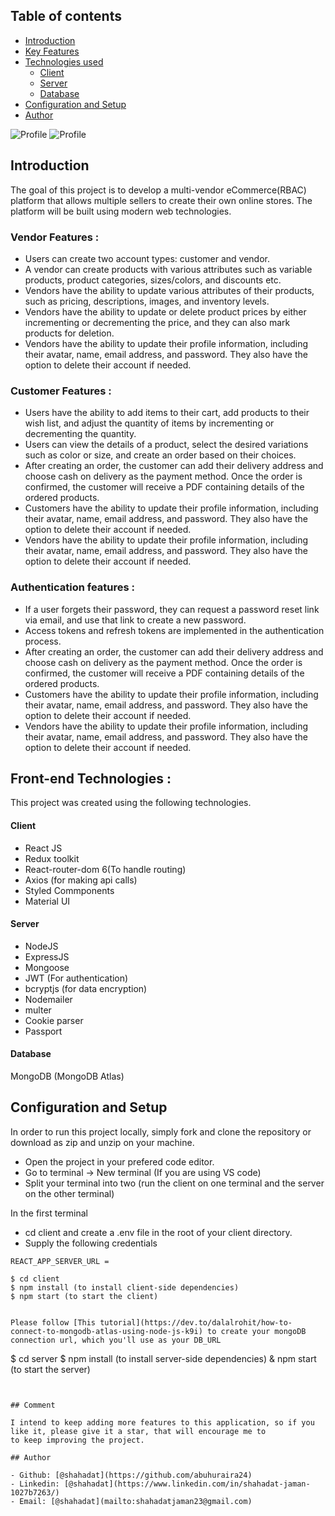 

## Table of contents

- [Introduction](#introduction)
- [Key Features](#key-features)
- [Technologies used](#technologies-used)
  - [Client](#client)
  - [Server](#server)
  - [Database](#database)
- [Configuration and Setup](#configuration-and-setup)
- [Author](#author)



![Profile](https://res.cloudinary.com/dza2t1htw/image/upload/v1677583302/home_dekwir.jpg)
![Profile](https://res.cloudinary.com/dza2t1htw/image/upload/v1677583583/details_g5tbrp.jpg)

## Introduction
The goal of this project is to develop a multi-vendor eCommerce(RBAC) platform that allows multiple sellers to create their own online stores. The platform will be built using modern web technologies.

### Vendor Features :

- Users can create two account types: customer and vendor.
- A vendor can create products with various attributes such as variable products, product categories, sizes/colors, and discounts etc.
- Vendors have the ability to update various attributes of their products, such as pricing, descriptions, images, and inventory levels.
- Vendors have the ability to update or delete product prices by either incrementing or decrementing the price, and they can also mark products for deletion.
- Vendors have the ability to update their profile information, including their avatar, name, email address, and password. They also have the option to delete their account if needed.

### Customer Features :

- Users have the ability to add items to their cart, add products to their wish list, and adjust the quantity of items by incrementing or decrementing the quantity.
- Users can view the details of a product, select the desired variations such as color or size, and create an order based on their choices.
- After creating an order, the customer can add their delivery address and choose cash on delivery as the payment method. Once the order is confirmed, the customer will receive a PDF containing details of the ordered products.
- Customers have the ability to update their profile information, including their avatar, name, email address, and password. They also have the option to delete their account if needed.
- Vendors have the ability to update their profile information, including their avatar, name, email address, and password. They also have the option to delete their account if needed.

### Authentication features  :

- If a user forgets their password, they can request a password reset link via email, and use that link to create a new password.
- Access tokens and refresh tokens are implemented in the authentication process.
- After creating an order, the customer can add their delivery address and choose cash on delivery as the payment method. Once the order is confirmed, the customer will receive a PDF containing details of the ordered products.
- Customers have the ability to update their profile information, including their avatar, name, email address, and password. They also have the option to delete their account if needed.
- Vendors have the ability to update their profile information, including their avatar, name, email address, and password. They also have the option to delete their account if needed.


## Front-end Technologies :

This project was created using the following technologies.

#### Client

- React JS
- Redux toolkit
- React-router-dom 6(To handle routing)
- Axios (for making api calls)
- Styled Commponents
- Material UI

#### Server

- NodeJS
- ExpressJS
- Mongoose
- JWT (For authentication)
- bcryptjs (for data encryption)
- Nodemailer
- multer
- Cookie parser
- Passport

#### Database

MongoDB (MongoDB Atlas)

## Configuration and Setup

In order to run this project locally, simply fork and clone the repository or download as zip and unzip on your machine.

- Open the project in your prefered code editor.
- Go to terminal -> New terminal (If you are using VS code)
- Split your terminal into two (run the client on one terminal and the server on the other terminal)

In the first terminal

- cd client and create a .env file in the root of your client directory.
- Supply the following credentials

```
REACT_APP_SERVER_URL =

```

```
$ cd client
$ npm install (to install client-side dependencies)
$ npm start (to start the client)
```



```

Please follow [This tutorial](https://dev.to/dalalrohit/how-to-connect-to-mongodb-atlas-using-node-js-k9i) to create your mongoDB connection url, which you'll use as your DB_URL

```
$ cd server
$ npm install (to install server-side dependencies)
& npm start (to start the server)
```


## Comment

I intend to keep adding more features to this application, so if you like it, please give it a star, that will encourage me to
to keep improving the project.

## Author

- Github: [@shahadat](https://github.com/abuhuraira24)
- Linkedin: [@shahadat](https://www.linkedin.com/in/shahadat-jaman-1027b7263/)
- Email: [@shahadat](mailto:shahadatjaman23@gmail.com)

